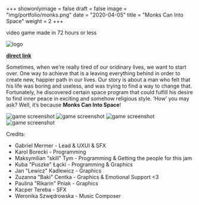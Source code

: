 +++
showonlyimage = false
draft = false
image = "img/portfolio/monks.png"
date = "2020-04-05"
title = "Monks Can Into Space"
weight = 2
+++

video game made in 72 hours or less
<!--more-->

![logo](/img/portfolio/monks.png)


[**direct link**](https://skillgamesstudio.itch.io/mcis)



Sometimes, when we’re really tired of our oridinary lives, we want to start over. One way to achieve that is a leaving everything behind in order to create new, happier path in our lives. Our story is about a man who felt that his life was boring and useless, and was trying to find a way to change that. Fortunately, he discovered certain space program that could fulfill his desire to find inner peace in exciting and somehow religious style. ‘How’ you may ask? Well, it’s because **Monks Can Into Space**! 


![game screenshot](/img/portfolio/monks1.png)
![game screenshot](/img/portfolio/monks2.png)
![game screenshot](/img/portfolio/monks3.png)
![game screenshot](/img/portfolio/monks4.png)

Credits:

* Gabriel Mermer - Lead & UXUI & SFX 
* Karol Borecki - Programming
* Maksymilian "skill" Tym - Programming & Getting the people for this jam
* Kuba "Puszke" Łącki - Programming & Graphics
* Jan "Lewicz" Kadlewicz - Graphics
* Zuzanna "Baki" Centka - Graphics & Emotional Support <3
* Paulina "Rikarin" Pniak - Graphics
* Kacper Tereba - SFX
* Weronika Szwędrowska - Music Composer

